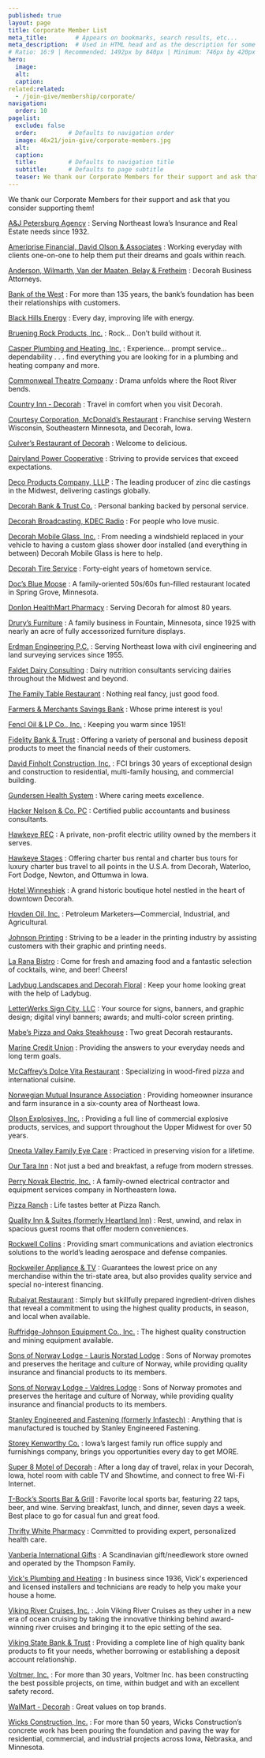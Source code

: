 ```yaml
---
published: true
layout: page
title: Corporate Member List
meta_title:        # Appears on bookmarks, search results, etc...
meta_description:  # Used in HTML head and as the description for some search engines
# Ratio: 16:9 | Recommended: 1492px by 840px | Minimum: 746px by 420px
hero:
  image:
  alt:
  caption:
related:related:
  - /join-give/membership/corporate/
navigation:
  order: 10
pagelist:
  exclude: false
  order:         # Defaults to navigation order  
  image: 46x21/join-give/corporate-members.jpg
  alt:
  caption:
  title:         # Defaults to navigation title
  subtitle:      # Defaults to page subtitle
  teaser: We thank our Corporate Members for their support and ask that you consider supporting them!
---
```

We thank our Corporate Members for their support and ask that you consider supporting them!

[A&amp;J Petersburg Agency](http://www.ajpetersburg.com/)
: Serving Northeast Iowa’s Insurance and Real Estate needs since 1932.

[Ameriprise Financial, David Olson &amp; Associates](http://www.ameripriseadvisors.com/david.m.olson/)
: Working everyday with clients one-on-one to help them put their dreams and goals within reach.

[Anderson, Wilmarth, Van der Maaten, Belay &amp; Fretheim](http://www.andersonlawdecorah.com/)
: Decorah Business Attorneys.

[Bank of the West](https://www.bankofthewest.com/)
: For more than 135 years, the bank’s foundation has been their relationships with customers.

[Black Hills Energy](http://www.blackhillsenergy.com/)
: Every day, improving life with energy.

[Bruening Rock Products, Inc.](http://www.brueningrock.com/)
: Rock… Don’t build without it.

[Casper Plumbing and Heating, Inc.](http://www.casperdecorah.com/)
: Experience... prompt service... dependability . . . find everything you are looking for in a plumbing and heating company and more.

[Commonweal Theatre Company](http://www.commonwealtheatre.org/)
: Drama unfolds where the Root River bends.

[Country Inn - Decorah](http://www.countryinns.com/decorah-hotel-ia-52101/iadecora)
: Travel in comfort when you visit Decorah.

[Courtesy Corporation, McDonald’s Restaurant](http://www.mccourtesy.com/content/home)
: Franchise serving Western Wisconsin, Southeastern Minnesota, and Decorah, Iowa.

[Culver’s Restaurant of Decorah](http://www.culvers.com/)
: Welcome to delicious.

[Dairyland Power Cooperative](http://www.dairynet.com/)
: Striving to provide services that exceed expectations.

[Deco Products Company, LLLP](http://www.decoprod.com/)
: The leading producer of zinc die castings in the Midwest, delivering castings globally.

[Decorah Bank &amp; Trust Co.](http://www.decorahbank.com/)
: Personal banking backed by personal service.

[Decorah Broadcasting, KDEC Radio](http://www.kdecradio.net/)
: For people who love music.

[Decorah Mobile Glass, Inc.](http://www.decorahmobileglass.com/auto-glass)
: From needing a windshield replaced in your vehicle to having a custom glass shower door installed (and everything in between) Decorah Mobile Glass is here to help.

[Decorah Tire Service](http://www.goodyear.com/)
: Forty-eight years of hometown service.

[Doc’s Blue Moose](http://www.docsbluemoose.com/)
: A family-oriented 50s/60s fun-filled restaurant located in Spring Grove, Minnesota.

[Donlon HealthMart Pharmacy](http://donlonpharmacy.com/)
: Serving Decorah for almost 80 years.

[Drury’s Furniture](http://www.drurysfurniture.com/)
: A family business in Fountain, Minnesota, since 1925 with nearly an acre of fully accessorized furniture displays.

[Erdman Engineering P.C.](http://www.erdmanengineering.com/)
: Serving Northeast Iowa with civil engineering and land surveying services since 1955.

[Faldet Dairy Consulting](http://gpsdairy.com/)
: Dairy nutrition consultants servicing dairies throughout the Midwest and beyond.

[The Family Table Restaurant](http://www.familytabledecorah.com/)
: Nothing real fancy, just good food.

[Farmers &amp; Merchants Savings Bank](http://www.fmsb4me.com/)
: Whose prime interest is you!

[Fencl Oil &amp; LP Co., Inc.](http://www.fencloil.com/)
: Keeping you warm since 1951!

[Fidelity Bank &amp; Trust](http://www.bankfidelity.com/ASP/home.asp)
: Offering a variety of personal and business deposit products to meet the financial needs of their customers.

[David Finholt Construction, Inc.](http://www.finholtconstruction.com/Home.asp)
: FCI brings 30 years of exceptional design and construction to residential, multi-family housing, and commercial building.

[Gundersen Health System](http://www.gundersenhealth.org/)
: Where caring meets excellence.

[Hacker Nelson &amp; Co. PC](http://www.hackernelson.com/)
: Certified public accountants and business consultants.

[Hawkeye REC](http://www.hawkeyerec.com/)
: A private, non-profit electric utility owned by the members it serves.

[Hawkeye Stages](http://www.hawkeyestages.com/)
: Offering charter bus rental and charter bus tours for luxury charter bus travel to all points in the U.S.A. from Decorah, Waterloo, Fort Dodge, Newton, and Ottumwa in Iowa.

[Hotel Winneshiek](http://www.hotelwinn.com/)
: A grand historic boutique hotel nestled in the heart of downtown Decorah.

[Hovden Oil, Inc.](http://hovdenoil.com/)
: Petroleum Marketers—Commercial, Industrial, and Agricultural.

[Johnson Printing](http://www.johnson-printing.com/Site/Welcome.html)
: Striving to be a leader in the printing industry by assisting customers with their graphic and printing needs.

[La Rana Bistro](http://ww41.laranabistro.com/)
: Come for fresh and amazing food and a fantastic selection of cocktails, wine, and beer! Cheers!

[Ladybug Landscapes and Decorah Floral](http://www.ladybugdecorah.com/)
: Keep your home looking great with the help of Ladybug.

[LetterWerks Sign City, LLC](http://www.letterwerks.com/)
: Your source for signs, banners, and graphic design; digital vinyl banners; awards; and multi-color screen printing.

[Mabe’s Pizza and Oaks Steakhouse](http://www.mabespizza.com/)
: Two great Decorah restaurants.

[Marine Credit Union](https://www.marinecu.com/)
: Providing the answers to your everyday needs and long term goals.

[McCaffrey’s Dolce Vita Restaurant](http://www.mcdolcevita.com/)
: Specializing in wood-fired pizza and international cuisine.

[Norwegian Mutual Insurance Association](http://www.norwegianmutualins.com/)
: Providing homeowner insurance and farm insurance in a six-county area of Northeast Iowa.

[Olson Explosives, Inc.](http://www.oricaminingservices.com/us/en/page/orica_distributors/olson_explosives/olson_explosives#.T9X_mq5M4YY)
: Providing a full line of commercial explosive products, services, and support throughout the Upper Midwest for over 50 years.

[Oneota Valley Family Eye Care](http://www.decoraheye.com/)
: Practiced in preserving vision for a lifetime.

[Our Tara Inn](http://www.ourtara.com/)
: Not just a bed and breakfast, a refuge from modern stresses.

[Perry Novak Electric, Inc.](https://plus.google.com/100560287000620819861/about?gl=US&amp;hl=en-US)
: A family-owned electrical contractor and equipment services company in Northeastern Iowa.

[Pizza Ranch](http://www.decorahpizzaranch.com/index.html)
: Life tastes better at Pizza Ranch.

[Quality Inn &amp; Suites (formerly Heartland Inn)](http://www.choicehotels.com/)
: Rest, unwind, and relax in spacious guest rooms that offer modern conveniences.

[Rockwell Collins](http://www.rockwellcollins.com/)
: Providing smart communications and aviation electronics solutions to the world’s leading aerospace and defense companies.

[Rockweiler Appliance &amp; TV](http://www.rockweilerappltv.com/)
: Guarantees the lowest price on any merchandise within the tri-state area, but also provides quality service and special no-interest financing.

[Rubaiyat Restaurant](http://www.rubaiyatrestaurant.com/)
: Simply but skillfully prepared ingredient-driven dishes that reveal a commitment to using the highest quality products, in season, and local when available.

[Ruffridge-Johnson Equipment Co., Inc.](http://www.rjequip.com/)
: The highest quality construction and mining equipment available.

[Sons of Norway Lodge - Lauris Norstad Lodge](https://www.sofn.com/lodgeDirectory/prepareReview.do)
: Sons of Norway promotes and preserves the heritage and culture of Norway, while providing quality insurance and financial products to its members.

[Sons of Norway Lodge - Valdres Lodge](https://www.sofn.com/lodgeDirectory/prepareReview.do?distFromMap=1)
: Sons of Norway promotes and preserves the heritage and culture of Norway, while providing quality insurance and financial products to its members.

[Stanley Engineered and Fastening (formerly Infastech)](http://www.stanleyengineeredfastening.com/)
: Anything that is manufactured is touched by Stanley Engineered Fastening.

[Storey Kenworthy Co.](http://www.storeykenworthy.com/default.aspx)
: Iowa’s largest family run office supply and furnishings company, brings you opportunities every day to get MORE.

[Super 8 Motel of Decorah](http://www.super8.com/hotels/iowa/decorah/super-8-decorah/hotel-overview)
: After a long day of travel, relax in your Decorah, Iowa, hotel room with cable TV and Showtime, and connect to free Wi-Fi Internet.

[T-Bock’s Sports Bar &amp; Grill](http://www.tbocks.com/)
: Favorite local sports bar, featuring 22 taps, beer, and wine. Serving breakfast, lunch, and dinner, seven days a week. Best place to go for casual fun and great food.

[Thrifty White Pharmacy](http://www.thriftywhite.com/)
: Committed to providing expert, personalized health care.

[Vanberia International Gifts](http://www.vanberiadecorah.com/)
: A Scandinavian gift/needlework store owned and operated by the Thompson Family.

[Vick's Plumbing and Heating](http://www.vicksheating.com/)
: In business since 1936, Vick's experienced and licensed installers and technicians are ready to help you make your house a home.

[Viking River Cruises, Inc.](https://www.vikingrivercruises.com/?refcd=GO20120430223917100211s_viking_river_cruises&amp;tsacr=GO11872645970&amp;refsrcprg=sem&amp;utm_source=google&amp;utm_medium=cpc&amp;utm_campaign=brand)
: Join Viking River Cruises as they usher in a new era of ocean cruising by taking the innovative thinking behind award-winning river cruises and bringing it to the epic setting of the sea.

[Viking State Bank &amp; Trust](https://www.vikingstatebank.com/)
: Providing a complete line of high quality bank products to fit your needs, whether borrowing or establishing a deposit account relationship. 

[Voltmer, Inc.](http://www.voltmerelectric.com/)
: For more than 30 years, Voltmer Inc. has been constructing the best possible projects, on time, within budget and with an excellent safety record.

[WalMart - Decorah](http://www.walmart.com/)
: Great values on top brands.

[Wicks Construction, Inc.](http://www.wicksconstruction.com/)
: For more than 50 years, Wicks Construction’s concrete work has been pouring the foundation and paving the way for residential, commercial, and industrial projects across Iowa, Nebraska, and Minnesota.